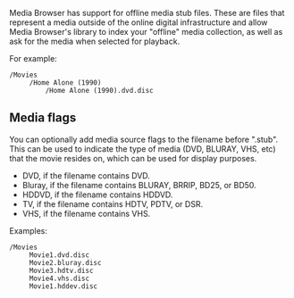 Media Browser has support for offline media stub files. These are files that represent a media outside of the online digital infrastructure and allow Media Browser's library to index your "offline" media collection, as well as ask for the media when selected for playback.

For example:

``` 
/Movies
     /Home Alone (1990)
         /Home Alone (1990).dvd.disc

``` 

## Media flags

You can optionally add media source flags to the filename before ".stub". This can be used to indicate the type of media (DVD, BLURAY, VHS, etc) that the movie resides on, which can be used for display purposes.

* DVD, if the filename contains DVD.
* Bluray, if the filename contains BLURAY, BRRIP, BD25, or BD50.
* HDDVD, if the filename contains HDDVD.
* TV, if the filename contains HDTV, PDTV, or DSR.
* VHS, if the filename contains VHS.

Examples:

``` 
/Movies
     Movie1.dvd.disc
     Movie2.bluray.disc
     Movie3.hdtv.disc
     Movie4.vhs.disc
     Movie1.hddev.disc

``` 